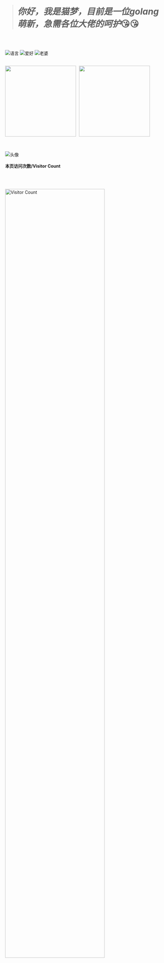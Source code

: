 
># *你好，我是猫梦，目前是一位golang萌新，急需各位大佬的呵护*😘😘
<br>
<br>

![语言](https://img.shields.io/badge/Language-golang-blue)
![爱好](https://img.shields.io/badge/爱好-ACG&排球-red) 
![老婆](https://img.shields.io/badge/深情-天野远子-red)
<br>
<br>

<div style="display: flex; align-items: center; gap: 10px;">
  <img src="https://github-readme-stats.vercel.app/api?username=MaoMengww&locale=cn&line_height=33&show_icons=true&hide=&theme=&rank_icon=github&card_width=495&height=250" style="height: 230px;" />
  <img src="https://github-readme-stats.vercel.app/api/top-langs/?username=MaoMengww&locale=cn&line_height=33&theme=&langs_count=5&layout=pie&card_width=495&height=250" style="height: 230px;" />
</div>
<br>
<br>



![头像](image/8d0941b109aaa72d5b984813394fe7381d35017f.jpg@1192w.avif)
<br>
<br>
**本页访问次数/Visitor Count**
 
<br>
<br>
<br>
 
<img width="80%" src="https://count.getloli.com/@MaoMengww?theme=asoul&padding=7&offset=0&align=top&pixelated=1&darkmode=auto" alt="Visitor Count" />
